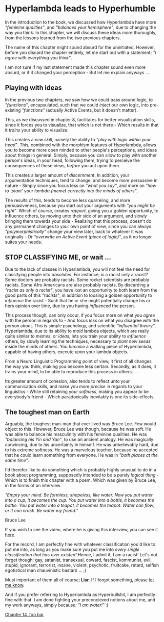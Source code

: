 # Hyperlambda leads to Hyperhumble

In the introduction to the book, we discussed how Hyperlambda have more *"feminine qualities"*, and *"balances your hemisphere"*, due to changing the way you think. In this chapter, we will discuss these ideas more thoroughly, from the lessons learned from the two previous chapters.

The name of this chapter might sound absurd for the uninitiated. However, before you discard the chapter entirely, let me start out with a statement; *"I agree with everything you think"*.

I am not sure if my last statement made this chapter sound even more absurd, or if it changed your perception - But let me explain anyways ...

## Playing with ideas

In the previous two chapters, we saw how we could pass around logic, to *"functions"*, encapsulated, such that we could *inject* our own logic, into pre-existing *"functions"* (actually Active Events, but it doesn't matter).

This, as we discussed in chapter 8, facilitates for better visualization skills, since it forces you to visualize, that which is not there - Which results in that it *trains* your ability to visualize.

This creates a *new skill*, namely the ability to *"play with logic within your head"*. This, combined with the morphism features of Hyperlambda, allows you to become more open minded to other people's perceptions, and ideas about things in general. Simply, because you can allow to play with another person's ideas, in your head, following them, trying to perceive the consequences of these ideas, *before* you act upon them.

This creates a larger amount of *discernment*. In addition, your argumentation techniques, tend to change, and become more persuasive in nature - Simply since you focus less on *"what you say"*, and more on *"how to 'plant' your lambda (meme) correctly into the minds of others"*.

The results of this, tends to become less quarreling, and more persuasiveness, because you start out your arguments with *"you might be right"*. Which of course, creates *rapport*, giving you a golden opportunity, to influence others, by moving unto their side of an argument, and slowly bringing them towards your side - Realising that this process, doesn't do any permanent changes to your own point of view, since you can always *"polymorphistically"* change your view later, back to whatever it was originally - Or *"overwrite an Active Event (piece of logic)"*, as it no longer suites your needs.

## STOP CLASSIFYING ME, or wait ...

Due to the lack of classes in Hyperlambda, you will not feel the need for classifying people into *absolutes*. For instance, is a racist only a racist? Some doctors are probably racists. Some rocket scientists are probably racists. Some Afro Americans are also probably racists. By discarding a *"racist as only a racist"*, you have lost an opportunity to both learn from the good parts of this *"racists"*, in addition to loosing a golden opportunity to *influence* the racist - Such that he or she might potentially change his or hers opinion over time, due to you having *influenced* the person.

This process though, can only occur, if you focus more on what you *agree* with the person in regards to - And focus *less* on what you disagree with the person about. This is simple psychology, and scientific *"influential theory"*. Hyperlambda, due to its ability to *mold* lambda objects, which are really quite similar to *memes*, or *ideas*, lets you train your ability to *influence* others, by slowly learning the techniques, necessary to *plant new seeds* inside the minds of others. You *become* a walking piece of Hyperlambda, capable of having others, execute upon your lambda objects.

From a Neuro Linguistic Programming point of view, it first of all changes the way you think, making you become less certain. Secondly, as it does, it trains your mind, to be able to reproduce this process in others.

Its greater amount of cohesion, also tends to reflect unto your communication skills, and make you more *precise* in regards to your linguistics - While still retaining your *softness*, making you appear to be everybody's friend - Which paradoxically inevitably is one its side-effects.

## The toughest man on Earth

Arguably, the toughest man-man that ever lived was Bruce Lee. Few would object to this. However, Bruce Lee was though, because he was soft. He was able to balance his masculinity with his feminine qualities. He was *"balancing his Yin and Yan"*, to use an ancient analogy. He was magically convincing, due to his uncertainty in himself. He was unbelievably hard, due to his extreme softness. He was a marvelous teacher, because he accepted that he could learn something from everyone. He was in *"both places at the same time"*.

I'd therefor like to do something which is probably highly unusual to do in a book about programming, supposedly intended to be a purely *logical thing* - Which is to finish this chapter with a poem. Which was given by Bruce Lee, in the forms of an interview.

*"Empty your mind. Be formless, shapeless, like water. Now you put water into a cup, it becomes the cup. You put water into a bottle, it becomes the bottle. You put water into a teapot, it becomes the teapot. Water can flow, or it can crash. Be water my friend."*

Bruce Lee

If you wish to see the video, where he is giving this interview, you can see it [here](https://www.youtube.com/watch?v=cJMwBwFj5nQ).

For the record, I am perfectly fine with whatever classification you'd like to put me into, as long as you make sure you put me into *every single classification that has ever existed!* Hence, I admit it, I am a racist! Let's not forget though; gay, satanist, transexual, coward, fascist, kommunist, evil, stupid, ignorant, terrorist, insane, violent, psychotic, fruitcake, retard, selfish egotistical man chauvinistic bastard ... ;)

Must important of them all of course; **Liar**. If I forgot something, please [let me know](https://github.com/polterguy/phosphorusfive-dox/issues).

And if you prefer referring to Hyperlambda as Hyperbullshit, I am perfectly fine with that. I am done fighting your preconcieved notions about me, and my work anyways, simply because; *"I am water!"* :)

[Chapter 14, foo bar](chapter-14.md)

